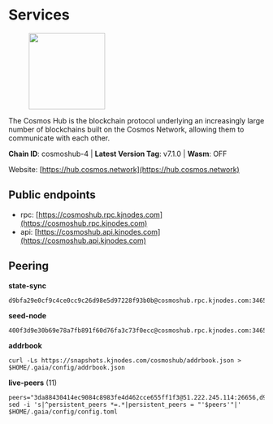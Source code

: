 # Services

<figure><img src="https://raw.githubusercontent.com/kj89/testnet_manuals/main/pingpub/logos/cosmoshub.png" width="150" alt=""><figcaption></figcaption></figure>

The Cosmos Hub is the blockchain protocol underlying an  increasingly large number of blockchains built on the  Cosmos Network, allowing them to communicate with each other.

**Chain ID**: cosmoshub-4 | **Latest Version Tag**: v7.1.0 | **Wasm**: OFF

Website: [https://hub.cosmos.network](https://hub.cosmos.network)


## Public endpoints

* rpc: [https://cosmoshub.rpc.kjnodes.com](https://cosmoshub.rpc.kjnodes.com)
* api: [https://cosmoshub.api.kjnodes.com](https://cosmoshub.api.kjnodes.com)

## Peering

**state-sync**

```
d9bfa29e0cf9c4ce0cc9c26d98e5d97228f93b0b@cosmoshub.rpc.kjnodes.com:34656
```

**seed-node**

```
400f3d9e30b69e78a7fb891f60d76fa3c73f0ecc@cosmoshub.rpc.kjnodes.com:34659
```

**addrbook**
```
curl -Ls https://snapshots.kjnodes.com/cosmoshub/addrbook.json > $HOME/.gaia/config/addrbook.json
```

**live-peers** (11)
```
peers="3da88430414ec9084c8983fe4d462cce655ff1f3@51.222.245.114:26656,d9bfa29e0cf9c4ce0cc9c26d98e5d97228f93b0b@65.109.88.38:34656,4c46d32cbc4777c59a91a53fdadf8a3fa362036e@116.202.10.68:26656,84cc83cd09a974a234a3fdb5bb4fd46fd856f8ec@142.132.135.239:26656,89c643c1f8bee0eaa680a304eb067905df986643@95.217.122.233:26656,67685d93f2256caa7a2d53e3a104f9e437c3d247@95.216.114.244:26656,73c2a86cc0d4b51c81bd0e36cee69f1731bcda0d@23.88.69.157:26656,52a6b8f416ba3ed2aafa72e35df28ee4c3ee547b@5.9.108.156:36656,f40a6e7d7168a3f2a5362cd37cbe6eac7a686056@185.229.119.178:26656,3aa86f390e71f416f66dcf68b22b1b640f1fa23d@65.108.131.174:14956,cd7af8aaa29bca12c575dedb77a4a1efe019e661@54.77.214.250:26656"
sed -i 's|^persistent_peers *=.*|persistent_peers = "'$peers'"|' $HOME/.gaia/config/config.toml
```
